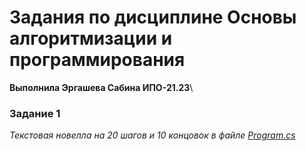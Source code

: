 # Задания по дисциплине Основы алгоритмизации и программирования
**Выполнила Эргашева Сабина ИПО-21.23**\
### Задание 1
_Текстовая новелла на 20 шагов и 10 концовок в файле [Program.cs](https://github.com/lssxkmxw/dzdzdz/blob/main/Program.cs)_
